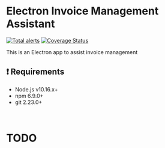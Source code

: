 # Electron Invoice Management Assistant

[![Total alerts](https://img.shields.io/lgtm/alerts/g/mancioshell/electron-invoice-management.svg?logo=lgtm&logoWidth=18)](https://lgtm.com/projects/g/mancioshell/electron-invoice-management/alerts/)
[![Coverage Status](https://coveralls.io/repos/github/mancioshell/electron-invoice-management/badge.svg?branch=master)](https://coveralls.io/github/mancioshell/electron-invoice-management?branch=master)

This is an Electron app to assist invoice management

## :heavy_exclamation_mark: Requirements

- Node.js v10.16.x+
- npm 6.9.0+
- git 2.23.0+

<br/>

# TODO
